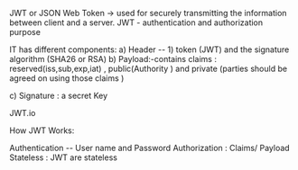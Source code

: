JWT or JSON Web Token  -> used for securely transmitting the information 
between client and a server. JWT - authentication and authorization purpose

IT has different components:
a) Header -- 1) token (JWT) and the signature algorithm (SHA26 or RSA)
b) Payload:-contains claims : reserved(iss,sub,exp,iat) , public(Authority ) and private (parties should be agreed on using those claims )

c) Signature : a secret Key 

JWT.io

How JWT Works:

Authentication -- User name and Password
Authorization : Claims/ Payload
Stateless : JWT are stateless 